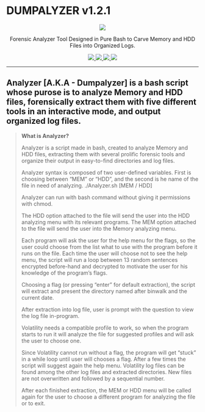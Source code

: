 # DUMPALYZER v1.2.1

<p align="center">
  <img src="https://github.com/RandomLinoge/Dumpalyzer/blob/d9d32f803cb9d8717a4708f2a6622a0cdea8782e/Dumpalyzer-logo-Bak3n3ko.png">
  <p align="center">Forensic Analyzer Tool Designed in Pure Bash to Carve Memory and HDD Files into Organized Logs.</p>
  <p align="center">
  </a>
    <a href="https://github.com/RandomLinoge/Dumpalyzer">
      <img src="https://img.shields.io/badge/Version-1.2.1-blue.svg">
        <img src="https://img.shields.io/badge/Release%20Date-August%202022-informational">
  <img src="https://shields.io/badge/Bash-100%25-red">
  <img src="https://shields.io/badge/Platform-%20Linux-lightgreen">
    </a>
  </p>
</p>

---
Analyzer [A.K.A - Dumpalyzer] is a bash script whose purose is to analyze Memory and HDD files, forensically extract them with five different tools in an interactive mode, and output organized log files.
---
>
>
>  **What is Analyzer?**
>
> Analyzer is a script made in bash, created to analyze Memory and HDD files, extracting them with several prolific forensic tools 
> and organize their output in easy-to-find directories and log files.
>
> Analyzer syntax is composed of two user-defined variables. First is choosing between “MEM” or “HDD”, and the second is he name of the file in need of analyzing.
> ./Analyzer.sh [MEM / HDD] <Filename>
>
> Analyzer can run with bash command without giving it permissions with chmod.
>
> The HDD option attached to the file will send the user into the HDD analyzing menu with its relevant programs.
> The MEM option attached to the file will send the user into the Memory analyzing menu.
>
> Each program will ask the user for the help menu for the flags, so the user could choose from the list what to use with the program before it runs on the file.
> Each time the user will choose not to see the help menu, the script will run a loop between 13 random sentences encrypted before-hand and decrypted 
> to motivate the user for his knowledge of the program’s flags.
>
> Choosing a flag (or pressing “enter” for default extraction), the
> script will extract and present the directory named after binwalk and
> the current date.
>
> After extraction into log file, user is prompt with the question to view the log file in-program.
>
>
> Volatility needs a compatible profile to work, so when the program starts to run it will analyze the file for suggested profiles
> and will ask the user to choose one.
>
> Since Volatility cannot run without a flag, the program will get “stuck” in a while loop until user will chooses a flag. After a few
> times the script will suggest again the help menu.
> Volatility log files can be found among the other log files and extracted directories. New files are not overwritten and followed by a sequential number.
> 
> After each finished extraction, the MEM or HDD menu will be called
> again for the user to choose a different program for analyzing the
> file or to exit.
